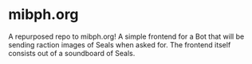 # mibph.org
A repurposed repo to mibph.org! A simple frontend for a Bot that will be sending raction images of Seals when asked for. The frontend itself consists out of a soundboard of Seals.
